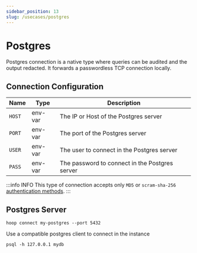 ```yaml
---
sidebar_position: 13
slug: /usecases/postgres
---
```


# Postgres

Postgres connection is a native type where queries can be audited and the output redacted.
It forwards a passwordless TCP connection locally.

## Connection Configuration

| Name   | Type    | Description                                    |
|------- | ------- | ---------------------------------------------- |
| `HOST` | env-var | The IP or Host of the Postgres server          |
| `PORT` | env-var | The port of the Postgres server                |
| `USER` | env-var | The user to connect in the Postgres server     |
| `PASS` | env-var | The password to connect in the Postgres server |


:::info INFO
This type of connection accepts only `MD5` or `scram-sha-256`  [authentication methods](https://www.postgresql.org/docs/14/auth-password.html).
:::

## Postgres Server

```shell
hoop connect my-postgres --port 5432
```

Use a compatible postgres client to connect in the instance

```shell
psql -h 127.0.0.1 mydb
```
